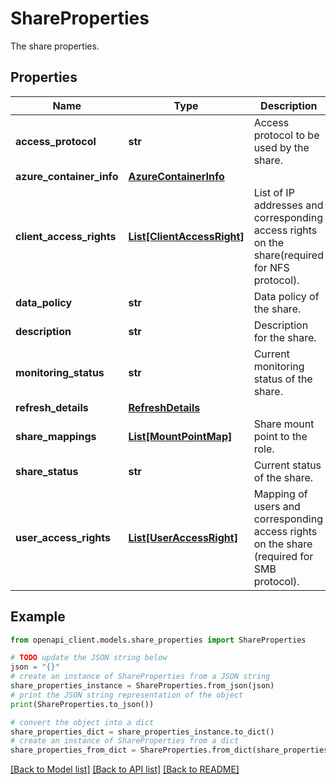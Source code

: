 # ShareProperties

The share properties.

## Properties

Name | Type | Description | Notes
------------ | ------------- | ------------- | -------------
**access_protocol** | **str** | Access protocol to be used by the share. | 
**azure_container_info** | [**AzureContainerInfo**](AzureContainerInfo.md) |  | [optional] 
**client_access_rights** | [**List[ClientAccessRight]**](ClientAccessRight.md) | List of IP addresses and corresponding access rights on the share(required for NFS protocol). | [optional] 
**data_policy** | **str** | Data policy of the share. | [optional] 
**description** | **str** | Description for the share. | [optional] 
**monitoring_status** | **str** | Current monitoring status of the share. | 
**refresh_details** | [**RefreshDetails**](RefreshDetails.md) |  | [optional] 
**share_mappings** | [**List[MountPointMap]**](MountPointMap.md) | Share mount point to the role. | [optional] [readonly] 
**share_status** | **str** | Current status of the share. | 
**user_access_rights** | [**List[UserAccessRight]**](UserAccessRight.md) | Mapping of users and corresponding access rights on the share (required for SMB protocol). | [optional] 

## Example

```python
from openapi_client.models.share_properties import ShareProperties

# TODO update the JSON string below
json = "{}"
# create an instance of ShareProperties from a JSON string
share_properties_instance = ShareProperties.from_json(json)
# print the JSON string representation of the object
print(ShareProperties.to_json())

# convert the object into a dict
share_properties_dict = share_properties_instance.to_dict()
# create an instance of ShareProperties from a dict
share_properties_from_dict = ShareProperties.from_dict(share_properties_dict)
```
[[Back to Model list]](../README.md#documentation-for-models) [[Back to API list]](../README.md#documentation-for-api-endpoints) [[Back to README]](../README.md)



